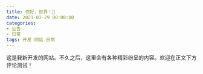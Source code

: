 ```yaml
---
title: 你好，世界！👋
date: 2021-07-29 00:00:00
categories:
- 公告
- 日常
tags: 开发 网站 日常
---
```


这是我新开发的网站。不久之后，这里会有各种精彩纷呈的内容。欢迎在正文下方评论测试！
